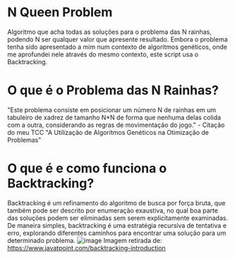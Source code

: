 # N Queen Problem
Algoritmo que acha todas as soluções para o problema das N rainhas, podendo N ser qualquer valor que apresente resultado. Embora o problema tenha sido apresentado a mim num contexto de algoritmos genéticos, onde me aprofundei nele através do mesmo contexto, este script usa o Backtracking.

# O que é o Problema das N Rainhas?
"Este problema consiste em posicionar um número N de rainhas em um tabuleiro de xadrez de tamanho N*N de forma que nenhuma delas colida com a outra, considerando as regras de movimentação do jogo." - Citação do meu TCC "A Utilização de Algoritmos Genéticos na Otimização de Problemas"

# O que é e como funciona o Backtracking?
Backtracking é um refinamento do algoritmo de busca por força bruta, que também pode ser descrito por enumeração exaustiva, no qual boa parte das soluções podem ser eliminadas sem serem explicitamente examinadas. De maneira simples, backtracking é uma estratégia recursiva de tentativa e erro, explorando diferentes caminhos para encontrar uma solução para um determinado problema. 
![image](https://github.com/MarianVulpes/NQueenProblem/assets/82874011/15099ccc-b891-4501-be43-32a01139a49b)
Imagem retirada de: https://www.javatpoint.com/backtracking-introduction
